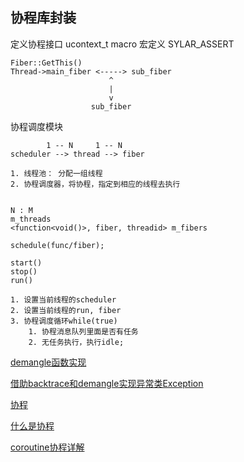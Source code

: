 ## 协程库封装

定义协程接口
ucontext_t
macro 宏定义 SYLAR_ASSERT

```
Fiber::GetThis()
Thread->main_fiber <-----> sub_fiber
                      ^
                      |
                      v
                  sub_fiber
```

协程调度模块
```
        1 -- N     1 -- N
scheduler --> thread --> fiber

1. 线程池： 分配一组线程
2. 协程调度器，将协程，指定到相应的线程去执行


N : M
m_threads
<function<void()>, fiber, threadid> m_fibers

schedule(func/fiber);

start()
stop()
run()

1. 设置当前线程的scheduler
2. 设置当前线程的run, fiber
3. 协程调度循环while(true)
    1. 协程消息队列里面是否有任务
    2. 无任务执行，执行idle;
```


[demangle函数实现](https://blog.csdn.net/widon1104/article/details/51476247)

[借助backtrace和demangle实现异常类Exception](https://www.cnblogs.com/inevermore/p/4005489.html)

[协程](https://www.jianshu.com/p/6dde7f92951e)

[什么是协程](https://blog.csdn.net/zheng199172/article/details/88800275)

[coroutine协程详解](https://www.jianshu.com/p/2782f8c49b2a)